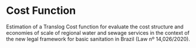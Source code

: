 # Cost Function
Estimation of a Translog Cost function for evaluate the cost structure and economies of scale of regional water and sewage services in the context of the new legal framework for basic sanitation in Brazil (Law nº 14,026/2020).
